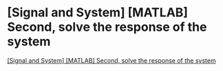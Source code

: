 # [Signal and System] [MATLAB] Second, solve the response of the system
[[Signal and System] [MATLAB] Second, solve the response of the system](https://aiwithcloud.com/2022/09/16/signal_and_system_matlab_second_solve_the_response_of_the_system/)